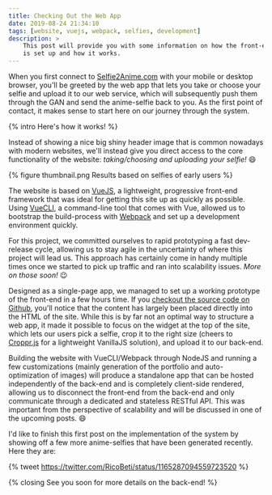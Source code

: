 ```yaml
---
title: Checking Out the Web App
date: 2019-08-24 21:34:10
tags: [website, vuejs, webpack, selfies, development]
description: >
    This post will provide you with some information on how the front-end
    is set up and how it works.
---
```


When you first connect to [Selfie2Anime.com](https://selfie2anime.com) with your mobile or desktop browser, you'll be greeted by the web app that lets you take or choose your selfie and upload it to our web service, which will subsequently push them through the GAN and send the anime-selfie back to you. As the first point of contact, it makes sense to start here on our journey through the system.

{% intro Here's how it works! %}

Instead of showing a nice big shiny header image that is common nowadays with modern websites, we'll instead give you direct access to the core functionality of the website: *taking/choosing and uploading your selfie!* :smile:

{% figure thumbnail.png Results based on selfies of early users %}

The website is based on [VueJS](https://vuejs.org/), a lightweight, progressive front-end framework that was ideal for getting this site up as quickly as possible. Using [VueCLI](https://cli.vuejs.org/), a command-line tool that comes with Vue, allowed us to bootstrap the build-process with [Webpack](https://webpack.js.org/) and set up a development environment quickly.

For this project, we committed ourselves to rapid prototyping a fast dev-release cycle, allowing us to stay agile in the uncertainty of where this project will lead us. This approach has certainly come in handy multiple times once we started to pick up traffic and ran into scalability issues. *More on those soon!* :wink:

Designed as a single-page app, we managed to set up a working prototype of the front-end in a few hours time. If you [checkout the source code on Github](https://github.com/SilentByte/selfie2anime-site), you'll notice that the content has largely been placed directly into the HTML of the site. While this is by far not an optimal way to structure a web app, it made it possible to focus on the widget at the top of the site, which lets our users pick a selfie, crop it to the right size (cheers to [Croppr.js](https://jamesooi.design/Croppr.js/) for a lightweight VanillaJS solution), and upload it to our back-end.

Building the website with VueCLI/Webpack through NodeJS and running a few customizations (mainly generation of the portfolio and auto-optimization of images) will produce a standalone app that can be hosted independently of the back-end and is completely client-side rendered, allowing us to disconnect the front-end from the back-end and only communicate through a dedicated and stateless RESTful API. This was important from the perspective of scalability and will be discussed in one of the upcoming posts. :smile:

I'd like to finish this first post on the implementation of the system by showing off a few more anime-selfies that have been generated recently. Here they are:

{% tweet https://twitter.com/RicoBeti/status/1165287094559723520 %}

{% closing See you soon for more details on the back-end! %}

